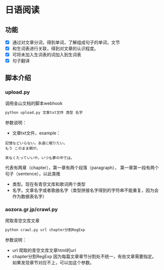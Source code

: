 # 日语阅读

## 功能
- [x] 通过对文章分词，得到单词，了解组成句子的单词，文节
- [x] 和生词表进行关联，得到对文章的认识程度。
- [x] 可将未加入生词表的词加入到生词表
- [x] 句子翻译

## 脚本介绍

### upload.py
调用金山文档的脚本webhook
```bash
python upload.py 文章txt文件 类型 名字
```
参数说明：
- 文章txt文件，example：
```
記憶などいらない。永遠に眠りたい。
もう このまま朝が。

来なくたっていいや。いつも夢の中では。
```
代表有两章（chapter），第一章有两个段落（paragraph），
第一章第一段有两个句子（sentence），以此类推
- 类型。现在有青空文库和歌词两个类型
- 名字。文章名字或者歌曲名字（类型拼接名字得到的字符串不能重复，因为会作为数据表名字）

### aozora.gr.jp/crawl.py
爬取青空文库文章
```bash
python crawl.py url chapter分割RegExp
```

参数说明：
- url 爬取的青空文库文章html的url
- chapter分割RegExp 因为每篇文章章节分割处不统一，有些文章需要指定。如果发现章节对应不上，可以加这个参数。
